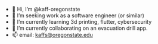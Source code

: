 - 👋 Hi, I’m @kaff-oregonstate
- 👀 I’m seeking work as a software engineer (or similar)
- 🌱 I’m currently learning 3d printing, flutter, cybersecurity
- 💞️ I’m currently collaborating on an evacuation drill app.
- 📫 email: kaffs@oregonstate.edu

<!---
kaff-oregonstate/kaff-oregonstate is a ✨ special ✨ repository because its `README.md` (this file) appears on your GitHub profile.
You can click the Preview link to take a look at your changes.
--->
